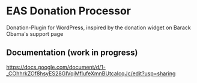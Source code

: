 # EAS Donation Processor
Donation-Plugin for WordPress, inspired by the donation widget on Barack Obama's support page

## Documentation (work in progress)
https://docs.google.com/document/d/1-_COhhrkZOf8hsyES28GIVqiMflufeXmnBUtcaIcqJc/edit?usp=sharing